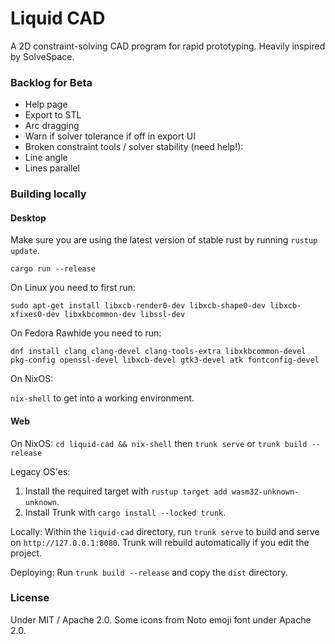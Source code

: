 # Liquid CAD

A 2D constraint-solving CAD program for rapid prototyping. Heavily inspired by SolveSpace.

### Backlog for Beta

 * Help page
 * Export to STL
 * Arc dragging
 * Warn if solver tolerance if off in export UI
 * Broken constraint tools / solver stability (need help!):
  * Line angle
  * Lines parallel

### Building locally

#### Desktop

Make sure you are using the latest version of stable rust by running `rustup update`.

`cargo run --release`

On Linux you need to first run:

`sudo apt-get install libxcb-render0-dev libxcb-shape0-dev libxcb-xfixes0-dev libxkbcommon-dev libssl-dev`

On Fedora Rawhide you need to run:

`dnf install clang clang-devel clang-tools-extra libxkbcommon-devel pkg-config openssl-devel libxcb-devel gtk3-devel atk fontconfig-devel`

On NixOS:

`nix-shell` to get into a working environment.

#### Web

On NixOS: `cd liquid-cad && nix-shell` then `trunk serve` or `trunk build --release`

Legacy OS'es:

1. Install the required target with `rustup target add wasm32-unknown-unknown`.
2. Install Trunk with `cargo install --locked trunk`.

Locally: Within the `liquid-cad` directory, run `trunk serve` to build and serve on `http://127.0.0.1:8080`. Trunk will rebuild automatically if you edit the project.

Deploying: Run `trunk build --release` and copy the `dist` directory.

### License

Under MIT / Apache 2.0. Some icons from Noto emoji font under Apache 2.0.